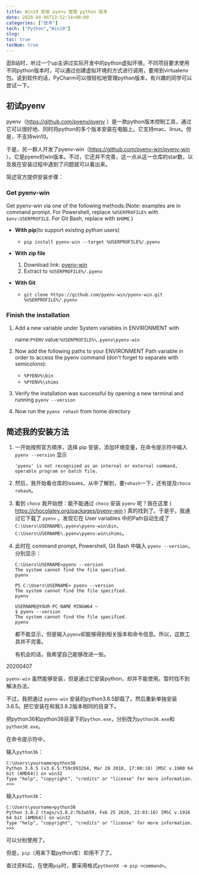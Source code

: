 ```yaml
---
title: Win10 安装 pyenv 管理 python 版本
date: 2020-04-06T13:52:14+08:00
categories: ["技术"]
tech: ["Python","Win10"]
slug: 
toc: true
tocNum: true
---
```


逛B站时，听过一个up主讲过实际开发中的python虚拟环境，不同项目要求使用不同python版本时，可以通过创建虚拟环境的方式进行调用，要用到virtualenv包。说到软件的话，PyCharm可以很轻松地管理python版本，有兴趣的同学可以尝试一下。

## 初试pyenv

pyenv（https://github.com/pyenv/pyenv ）是一款python版本控制工具，通过它可以很好地、同时将python的多个版本安装在电脑上。它支持mac、linux。但是，不支持win10。

于是，另一群人开发了pyenv-win（https://github.com/pyenv-win/pyenv-win ）。它是pyenv的win版本。不过，它还并不完善，这一点从这一仓库的star数，以及我在安装过程中遇到了问题就可以看出来。

简述官方提供安装步骤：

### Get pyenv-win

Get pyenv-win via one of the following methods.(Note: examples are in command prompt. For Powershell, replace `%USERPROFILE%` with `$env:USERPROFILE`. For Git Bash, replace with `$HOME`.)

* **With pip**(to support existing python users)
  * `pip install pyenv-win --target %USERPROFILE%/.pyenv`

* **With zip file**
  1. Download link: [pyenv-win](https://github.com/pyenv-win/pyenv-win/archive/master.zip)
  2. Extract to `%USERPROFILE%/.pyenv`

* **With Git**
  * `git clone https://github.com/pyenv-win/pyenv-win.git %USERPROFILE%/.pyenv`

### Finish the installation

1. Add a new variable under System variables in ENVIRONMENT with 

   name:`PYENV` value:`%USERPROFILE%\.pyenv\pyenv-win`

2. Now add the following paths to your ENVIRONMENT Path variable in order to access the pyenv command (don't forget to separate with semicolons):
   * `%PYENV%\bin`
   * `%PYENV%\shims`

3. Verify the installation was successful by opening a new terminal and running `pyenv --version`
4. Now run the `pyenv rehash` from home directory



## 简述我的安装方法

1. 一开始按照官方顺序，选择 pip 安装，添加环境变量，在命令提示符中输入 `pyenv --version` 显示

   ```
   'pyenv' is not recognized as an internal or external command, operable program or batch file.
   ```

2. 然后，我开始看仓库的issues，从中了解到，要`rehash`一下，还有提及`choco rehash`。

3. 看到 `choco` 我开始想：能不能通过 `choco` 安装 `pyenv` 呢？我在这里 ( https://chocolatey.org/packages/pyenv-win ) 真的找到了。于是乎，我通过它下载了 `pyenv` 。发现它在 User variables 中的Path自动生成了 `C:\Users\USERNAME\.pyenv\pyenv-win\bin`、 `C:\Users\USERNAME\.pyenv\pyenv-win\shims`。

4. 此时在 command prompt, Powershell, Git Bash 中输入 `pyenv --version`，分别显示：

   ```
   C:\Users\USERNAME>pyenv --version
   The system cannot find the file specified.
   pyenv
   ```

   ```
   PS C:\Users\USERNAME> pyenv --version
   The system cannot find the file specified.
   pyenv
   ```

   ```
   USERNAME@YOUR-PC-NAME MINGW64 ~
   $ pyenv --version
   The system cannot find the file specified.
   pyenv
   ```


   都不能显示，但是输入`pyenv`却能够得到相关版本和命令信息。所以，这款工具并不完善。

   有机会的话，我希望自己能够改进一些。

20200407

`pyenv-win` 虽然能够安装，但是通过它安装python，却并不能使用。暂时找不到解决办法。

不过，我把通过 `pyenv-win` 安装的python3.6.5卸载了。然后重新单独安装3.6.5。把它安装在和我3.8.2版本相同的目录下。

把python36和python38目录下的`python.exe`，分别改为`python36.exe`和`python38.exe`。

在命令提示符中，

输入`python36`：

```
C:\Users\yourname>python36
Python 3.6.5 (v3.6.5:f59c0932b4, Mar 28 2018, 17:00:18) [MSC v.1900 64 bit (AMD64)] on win32
Type "help", "copyright", "credits" or "license" for more information.
>>>
```

输入`python38`：

```
C:\Users\yourname>python38
Python 3.8.2 (tags/v3.8.2:7b3ab59, Feb 25 2020, 23:03:10) [MSC v.1916 64 bit (AMD64)] on win32
Type "help", "copyright", "credits" or "license" for more information.
>>>
```

可以分别使用了。

但是，`pip`（用来下载python库）却用不了了。

查过资料后，在使用`pip`时，要采用格式`pythonXX -m pip <command>`。

